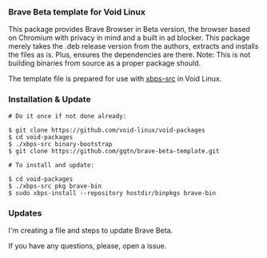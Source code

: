 ### Brave Beta template for Void Linux

This package provides Brave Browser in Beta version, the browser based on Chromium with privacy in mind and a built in ad blocker. This package merely takes the .deb release version from the authors, extracts and installs the files as is. Plus, ensures the dependencies are there. Note: This is not building binaries from source as a proper package should.

The template file is prepared for use with [xbps-src](https://wiki.voidlinux.org/Xbps-src) in Void Linux.

### Installation & Update
```
# Do it once if not done already:

$ git clone https://github.com/void-linux/void-packages
$ cd void-packages
$ ./xbps-src binary-bootstrap
$ git clone https://github.com/gqtn/brave-beta-template.git

# To install and update:

$ cd void-packages
$ ./xbps-src pkg brave-bin
$ sudo xbps-install --repository hostdir/binpkgs brave-bin
```

### Updates

I'm creating a file and steps to update Brave Beta. 

If you have any questions, please, open a issue.
